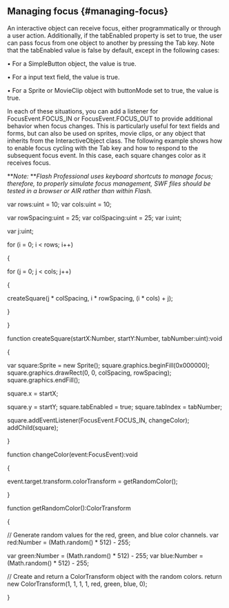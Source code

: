 ## Managing focus {#managing-focus}

An interactive object can receive focus, either programmatically or through a user action. Additionally, if the tabEnabled property is set to true, the user can pass focus from one object to another by pressing the Tab key. Note that the tabEnabled value is false by default, except in the following cases:

• For a SimpleButton object, the value is true.

• For a input text field, the value is true.

• For a Sprite or MovieClip object with buttonMode set to true, the value is true.

In each of these situations, you can add a listener for FocusEvent.FOCUS_IN or FocusEvent.FOCUS_OUT to provide additional behavior when focus changes. This is particularly useful for text fields and forms, but can also be used on sprites, movie clips, or any object that inherits from the InteractiveObject class. The following example shows how to enable focus cycling with the Tab key and how to respond to the subsequent focus event. In this case, each square changes color as it receives focus.

**_Note:_ **_Flash Professional uses keyboard shortcuts to manage focus; therefore, to properly simulate focus management, SWF files should be tested in a browser or AIR rather than within Flash._

var rows:uint = 10; var cols:uint = 10;

var rowSpacing:uint = 25; var colSpacing:uint = 25; var i:uint;

var j:uint;

for (i = 0; i &lt; rows; i++)

{

for (j = 0; j &lt; cols; j++)

{

createSquare(j * colSpacing, i * rowSpacing, (i * cols) + j);

}

}

function createSquare(startX:Number, startY:Number, tabNumber:uint):void

{

var square:Sprite = new Sprite(); square.graphics.beginFill(0x000000); square.graphics.drawRect(0, 0, colSpacing, rowSpacing); square.graphics.endFill();

square.x = startX;

square.y = startY; square.tabEnabled = true; square.tabIndex = tabNumber;

square.addEventListener(FocusEvent.FOCUS_IN, changeColor); addChild(square);

}

function changeColor(event:FocusEvent):void

{

event.target.transform.colorTransform = getRandomColor();

}

function getRandomColor():ColorTransform

{

// Generate random values for the red, green, and blue color channels. var red:Number = (Math.random() * 512) - 255;

var green:Number = (Math.random() * 512) - 255; var blue:Number = (Math.random() * 512) - 255;

// Create and return a ColorTransform object with the random colors. return new ColorTransform(1, 1, 1, 1, red, green, blue, 0);

}